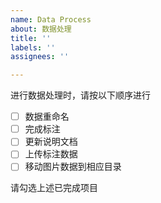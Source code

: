 ```yaml
---
name: Data Process
about: 数据处理
title: ''
labels: ''
assignees: ''

---
```

进行数据处理时，请按以下顺序进行
- [ ] 数据重命名
- [ ] 完成标注
- [ ] 更新说明文档
- [ ] 上传标注数据
- [ ] 移动图片数据到相应目录

请勾选上述已完成项目
